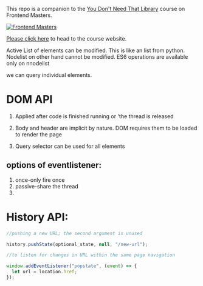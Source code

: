 This repo is a companion to the [You Don't Need That Library][course] course on Frontend Masters.

[![Frontend Masters](images/FrontendMastersLogo.png)][fem]

[Please click here][website] to head to the course website.

[fem]: https://www.frontendmasters.com
[website]: https://firtman.github.io/vanilla/
[course]: https://frontendmasters.com/courses/vanilla-js-apps/

Active List of elements can be modified. This is like an list from python. Nodelist on other hand cannot be modified. ES6 operations are available only on nnodelist

we can query individual elements.

# DOM API

1. Applied after code is finished running or 'the thread is released
2. Body and header are implicit by nature. DOM requires them to be loaded to render the page

3. Query selector can be used for all elements

## options of eventlistener:

1. once-only fire once
2. passive-share the thread
3.

# History API:

```js
//pushing a new URL; the second argument is unused

history.pushState(optional_state, null, "/new-url");

//to listen for changes in URL within the same page navigation

window.addEventListener("popstate", (event) => {
  let url = location.href;
});
```
